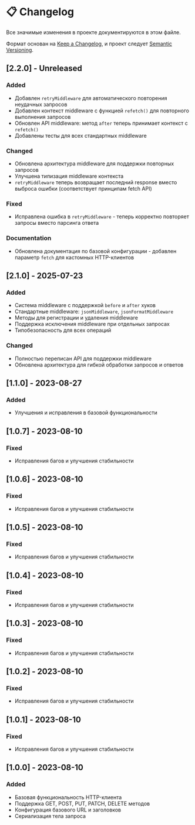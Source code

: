 # 📋 Changelog

Все значимые изменения в проекте документируются в этом файле.

Формат основан на [Keep a Changelog](https://keepachangelog.com/ru/1.0.0/),
и проект следует [Semantic Versioning](https://semver.org/lang/ru/).

## [2.2.0] - Unreleased

### Added

- Добавлен `retryMiddleware` для автоматического повторения неудачных запросов
- Добавлен контекст middleware с функцией `refetch()` для повторного выполнения запросов
- Обновлен API middleware: метод `after` теперь принимает контекст с `refetch()`
- Добавлены тесты для всех стандартных middleware

### Changed

- Обновлена архитектура middleware для поддержки повторных запросов
- Улучшена типизация middleware контекста
- `retryMiddleware` теперь возвращает последний response вместо выброса ошибки (соответствует принципам fetch API)

### Fixed

- Исправлена ошибка в `retryMiddleware` - теперь корректно повторяет запросы вместо парсинга ответа

### Documentation

- Обновлена документация по базовой конфигурации - добавлен параметр `fetch` для кастомных HTTP-клиентов

## [2.1.0] - 2025-07-23

### Added

- Система middleware с поддержкой `before` и `after` хуков
- Стандартные middleware: `jsonMiddleware`, `jsonFormatMiddleware`
- Методы для регистрации и удаления middleware
- Поддержка исключения middleware при отдельных запросах
- Типобезопасность для всех операций

### Changed

- Полностью переписан API для поддержки middleware
- Обновлена архитектура для гибкой обработки запросов и ответов

## [1.1.0] - 2023-08-27

### Added

- Улучшения и исправления в базовой функциональности

## [1.0.7] - 2023-08-10

### Fixed

- Исправления багов и улучшения стабильности

## [1.0.6] - 2023-08-10

### Fixed

- Исправления багов и улучшения стабильности

## [1.0.5] - 2023-08-10

### Fixed

- Исправления багов и улучшения стабильности

## [1.0.4] - 2023-08-10

### Fixed

- Исправления багов и улучшения стабильности

## [1.0.3] - 2023-08-10

### Fixed

- Исправления багов и улучшения стабильности

## [1.0.2] - 2023-08-10

### Fixed

- Исправления багов и улучшения стабильности

## [1.0.1] - 2023-08-10

### Fixed

- Исправления багов и улучшения стабильности

## [1.0.0] - 2023-08-10

### Added

- Базовая функциональность HTTP-клиента
- Поддержка GET, POST, PUT, PATCH, DELETE методов
- Конфигурация базового URL и заголовков
- Сериализация тела запроса
